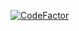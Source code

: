 [![CodeFactor](https://www.codefactor.io/repository/github/Rei-OSS/Rei/badge)](https://www.codefactor.io/repository/github/Rei-OSS/Rei)
